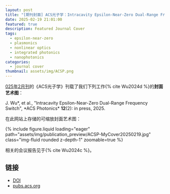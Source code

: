 ```yaml
---
layout: post
title: "[期刊封面] ACS光子学：Intracavity Epsilon-Near-Zero Dual-Range Frequency Switch"
date: 2025-02-19 21:01:00
featured: true
description: Featured Journal Cover
tags:
  - epsilon-near-zero
  - plasmonics
  - nonlinear optics
  - integrated photonics
  - nanophotonics
categories:
  - journal cover
thumbnail: assets/img/ACSP.png
---
```


[025年2月刊](https://pubs.acs.org/toc/apchd5/12/2)的《ACS光子学》刊载了我们下列工作{% cite Wu2024d %}的**封面艺术图**：

J. Wu*, et al., "Intracavity Epsilon-Near-Zero Dual-Range Frequency Switch", *ACS Photonics\* **12**(2): in press, 2025.

在此网站上存储的可缩放封面艺术图：

<div class="row mt-3">
    <div class="col-sm mt-3 mt-md-0">
        {% include figure.liquid loading="eager" path="assets/img/publication_preview/ACSP-MyCover20250219.jpg" class="img-fluid rounded z-depth-1" zoomable=true %}
    </div>
</div>

相关的会议报告见于{% cite Wu2024c %}。

## 链接

- [DOI](https://doi.org/10.1021/acsphotonics.4c01322)
- [pubs.acs.org](https://pubs.acs.org/cms/10.1021/apchd5.2025.12.issue-2/asset/apchd5.2025.12.issue-2.xlargecover.jpg)
